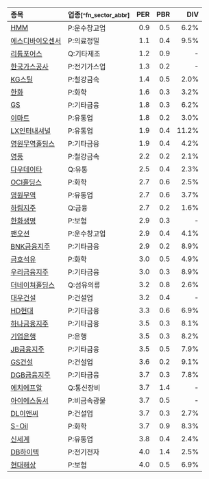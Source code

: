 | **종목** | **업종**<small>[^fn_sector_abbr]</small> | **PER** | **PBR** | **DIV** |
| :--- | :--- | --: | --: | --: |
| [HMM](/011200/) | P:운수창고업 | 0.9 | 0.5 | 6.2% |
| [에스디바이오센서](/137310/) | P:의료정밀 | 1.1 | 0.4 | 9.5% |
| [리튬포어스](/073570/) | Q:기타제조 | 1.2 | 0.9 | - |
| [한국가스공사](/036460/) | P:전기가스업 | 1.3 | 0.2 | - |
| [KG스틸](/016380/) | P:철강금속 | 1.4 | 0.5 | 2.0% |
| [한화](/000880/) | P:화학 | 1.6 | 0.3 | 3.2% |
| [GS](/078930/) | P:기타금융 | 1.8 | 0.3 | 6.2% |
| [이마트](/139480/) | P:유통업 | 1.8 | 0.2 | 3.0% |
| [LX인터내셔널](/001120/) | P:유통업 | 1.9 | 0.4 | 11.2% |
| [영원무역홀딩스](/009970/) | P:기타금융 | 1.9 | 0.4 | 4.2% |
| [영풍](/000670/) | P:철강금속 | 2.2 | 0.2 | 2.1% |
| [다우데이타](/032190/) | Q:유통 | 2.5 | 0.4 | 2.3% |
| [OCI홀딩스](/010060/) | P:화학 | 2.7 | 0.6 | 2.5% |
| [영원무역](/111770/) | P:유통업 | 2.7 | 0.6 | 3.7% |
| [하림지주](/003380/) | Q:금융 | 2.7 | 0.2 | 1.6% |
| [한화생명](/088350/) | P:보험 | 2.9 | 0.3 | - |
| [팬오션](/028670/) | P:운수창고업 | 2.9 | 0.4 | 4.1% |
| [BNK금융지주](/138930/) | P:기타금융 | 2.9 | 0.2 | 8.9% |
| [금호석유](/011780/) | P:화학 | 3.0 | 0.5 | 4.9% |
| [우리금융지주](/316140/) | P:기타금융 | 3.0 | 0.3 | 8.9% |
| [더네이쳐홀딩스](/298540/) | Q:섬유의류 | 3.2 | 0.8 | 2.6% |
| [대우건설](/047040/) | P:건설업 | 3.2 | 0.4 | - |
| [HD현대](/267250/) | P:기타금융 | 3.3 | 0.6 | 6.9% |
| [하나금융지주](/086790/) | P:기타금융 | 3.5 | 0.3 | 8.1% |
| [기업은행](/024110/) | P:은행 | 3.5 | 0.3 | 8.2% |
| [JB금융지주](/175330/) | P:기타금융 | 3.5 | 0.5 | 7.9% |
| [GS건설](/006360/) | P:건설업 | 3.6 | 0.2 | 9.1% |
| [DGB금융지주](/139130/) | P:기타금융 | 3.7 | 0.3 | 7.8% |
| [에치에프알](/230240/) | Q:통신장비 | 3.7 | 1.4 | - |
| [아이에스동서](/010780/) | P:비금속광물 | 3.7 | 0.5 | - |
| [DL이앤씨](/375500/) | P:건설업 | 3.7 | 0.3 | 2.7% |
| [S-Oil](/010950/) | P:화학 | 3.7 | 0.9 | 8.3% |
| [신세계](/004170/) | P:유통업 | 3.8 | 0.4 | 2.4% |
| [DB하이텍](/000990/) | P:전기전자 | 4.0 | 1.4 | 2.5% |
| [현대해상](/001450/) | P:보험 | 4.0 | 0.5 | 6.9% |
